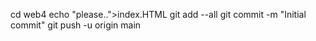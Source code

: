 cd web4
echo "please..">index.HTML
git add --all
git commit -m "Initial commit"
git push -u origin main
